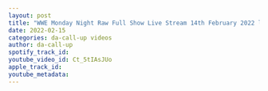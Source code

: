 ```yaml
---
layout: post
title: "WWE Monday Night Raw Full Show Live Stream 14th February 2022 l Live Reactions"
date: 2022-02-15
categories: da-call-up videos
author: da-call-up
spotify_track_id: 
youtube_video_id: Ct_5tIAsJUo
apple_track_id: 
youtube_metadata: 
---
```

